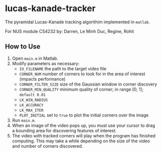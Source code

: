 # lucas-kanade-tracker
The pyramidal Lucas-Kanade tracking algorithim implemented in `matlab`.

For NUS module CS4232 by: Darren, Le Minh Duc, Regine, Rohit

## How to Use
1. Open `main.m` in Matlab.
2. Modify parameters as necessary:
    - `IO_FILENAME` the path to the target video file
    - `CORNER_NUM` number of corners to look for in the area of interest (impacts performance)
    - `CORNER_FILTER_SIZE` size of the Gaussian window in corner discovery
    - `CORNER_MIN_QUALITY` minimum quality of corner; in range [0, 1]; `default 0.01`
    - `LK_WIN_RADIUS`
    - `LK_ACCURACY`
    - `LK_MAX_ITER`
    - `PLOT_INITIAL` set to `true` to plot the initial corners over the image
3. Run `main.m`.
4. When an image of the video pops up, you must use your cursor to drag a bounding area for discovering features of interest.
5. The video with tracked corners will play when the program has finished computing. This may take a while depending on the size of the video and number of corners discovered.

